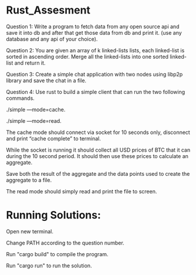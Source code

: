 # Rust_Assesment

Question 1: Write a program to fetch data from any open source api and save it into db and after that get those data from db and print it. (use any database and any api of your choice).

Question 2: You are given an array of k linked-lists lists, each linked-list is sorted in ascending order. Merge all the linked-lists into one sorted linked-list and return it.

Question 3: Create a simple chat application with two nodes using libp2p library and save the chat in a file.

Question 4: Use rust to build a simple client that can run the two following commands.

./simple —mode=cache.

./simple —mode=read.

The cache mode should connect via socket for 10 seconds only, disconnect and print “cache complete” to terminal.

While the socket is running it should collect all USD prices of BTC that it can during the 10 second period. It should then use these prices to calculate an aggregate.

Save both the result of the aggregate and the data points used to create the aggregate to a file.

The read mode should simply read and print the file to screen.


# Running Solutions:

Open new terminal.

Change PATH according to the question number.

Run "cargo build" to compile the program.

Run "cargo run" to run the solution.
